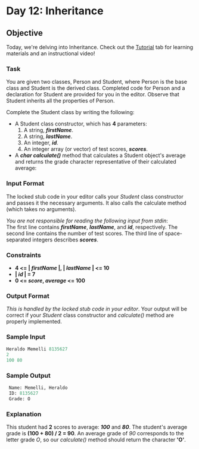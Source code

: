 # Day 12: Inheritance

## Objective

Today, we're delving into Inheritance. Check out the [Tutorial](https://www.hackerrank.com/challenges/30-inheritance/tutorial) tab for learning materials and an instructional video!

### Task
You are given two classes, Person and Student, where Person is the base class and Student is the derived class. Completed code for Person and a declaration for Student are provided for you in the editor. Observe that Student inherits all the properties of Person.

Complete the Student class by writing the following:

 - A Student class constructor, which has **4** parameters:
   1. A string, **_firstName_**.
   2. A string, **_lastName_**.
   3. An integer, **_id_**.
   4. An integer array (or vector) of test scores, **_scores_**.
 - A **_char calculate()_** method that calculates a Student object's average and returns the grade character representative of their calculated average:
 

### Input Format

The locked stub code in your editor calls your _Student_ class constructor and passes it the necessary arguments. It also calls the calculate method (which takes no arguments).

_You are not responsible for reading the following input from stdin_:  
The first line contains **_firstName_**, **_lastName_**, and **_id_**, respectively. The second line contains the number of test scores. The third line of space-separated integers describes **_scores_**.

### Constraints
 - **4 <= | _firstName_ |, | _lastName_ | <= 10**
 - **| _id_ | = 7**
 - **0 <= _score_, _average_ <= 100**

### Output Format

_This is handled by the locked stub code in your editor_. Your output will be correct if your _Student_ class constructor and _calculate()_ method are properly implemented.

### Sample Input
```Python
Heraldo Memelli 8135627
2
100 80
```

### Sample Output
```Python
 Name: Memelli, Heraldo
 ID: 8135627
 Grade: O
```

### Explanation

This student had **2** scores to average: **_100_** and **_80_**. The student's average grade is **(100 + 80) / 2  = 90**. An average grade of _90_ corresponds to the letter grade _O_, so our _calculate()_ method should return the character **'O'**.


